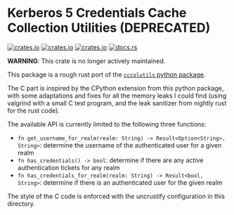 # Kerberos 5 Credentials Cache Collection Utilities (DEPRECATED)

[![crates.io](https://img.shields.io/crates/v/cccolutils.svg)](https://crates.io/crates/cccolutils/)
[![crates.io](https://img.shields.io/crates/d/cccolutils.svg)](https://crates.io/crates/cccolutils/)
[![crates.io](https://img.shields.io/crates/l/cccolutils.svg)](https://crates.io/crates/cccolutils/)
[![docs.rs](https://docs.rs/cccolutils/badge.svg)](https://docs.rs/cccolutils/)

**WARNING**: This crate is no longer actively maintained.

This package is a rough rust port of the
[`cccolutils` python package][cccolutils.py].

[cccolutils.py]: https://pagure.io/cccolutils

The C part is inspired by the CPython extension from this python package, with
some adaptations and fixes for all the memory leaks I could find (using valgrind
with a small C test program, and the leak sanitizer from nightly rust for the
rust code).

The available API is currently limited to the following three functions:

- `fn get_username_for_realm(realm: String) -> Result<Option<String>, String>`:
  determine the username of the authenticated user for a given realm
- `fn has_credentials() -> bool`: determine if there are any active
  authentication tickets for any realm
- `fn has_credentials_for_realm(realm: String) -> Result<bool, String>`:
  determine if there is an authenticated user for the given realm

The style of the C code is enforced with the uncrustify configuration in this
directory.

